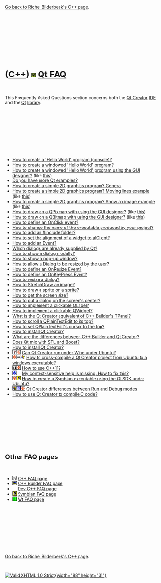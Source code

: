 

[Go back to Richel Bilderbeek's C++ page](Cpp.htm).

 

 

 

 

 

([C++](Cpp.htm)) ![Qt](PicQt.png) [Qt FAQ](CppQtFaq.htm)
========================================================

 

This Frequently Asked Questions section concerns both the [Qt
Creator](CppQtCreator.htm) [IDE](CppIde.htm) and the [Qt](CppQt.htm)
[library](CppLibrary.htm).

 

 

 

 

 

-   [How to create a 'Hello World' program
    (console)?](CppQtHelloWorldConsole.htm)
-   [How to create a windowed 'Hello World'
    program?](CppQtHelloWorldWindowed.htm)
-   [How to create a windowed 'Hello World' program using the GUI
    designer?](CppQtHelloWorldWindowedGui.htm) (like
    [this](CppQtHelloWorldWindowedGui9.png))
-   [Do you have more Qt examples?](CppQtExample.htm)
-   [How to create a simple 2D graphics program?
    General](CppQt2dGraphics.htm)
-   [How to create a simple 2D graphics program? Moving lines
    example](CppQtMovingLine.htm) (like [this](CppQtMovingLine.png))
-   [How to create a simple 2D graphics program? Show an image
    example](CppQtPixmap.htm) (like [this](CppQtPixmap.png))
-   [How to draw on a QPixmap with using the GUI
    designer?](CppQtPixmapDrawGui.htm) (like
    [this](CppQtPixmapDrawGui.png))
-   [How to draw on a QBitmap with using the GUI
    designer?](CppQtBitmapDrawGui.htm) (like
    [this](CppQtBitmapDrawGui.png))
-   [How to define an OnClick event?](CppQtHelloWorldGui.htm)
-   [How to change the name of the executable produced by your
    project?](CppQtExeName.htm)
-   [How to add an \#include folder?](CppQtAddInclude.htm)
-   [How to set the alignment of a widget to
    alClient?](CppQtAlClient.htm)
-   [How to add an Event?](CppQtAddEvent.htm)
-   [Which dialogs are already supplied by Qt?](CppQtDialog.htm)
-   [How to show a dialog modally?](CppQtShowModal.htm)
-   [How to show a pop-up window?](CppQtShowModal.htm)
-   [How to allow a Dialog to be resized by the
    user?](CppQtAllowResize.htm)
-   [How to define an OnResize Event?](CppQtExample10.htm)
-   [How to define an OnKeyPress Event?](CppQtOnKeyPress.htm)
-   [How to resize a dialog?](CppQtResizeDialog.htm)
-   [How to StretchDraw an image?](CppQtStretchDraw.htm)
-   [How to draw a sprite on a sprite?](CppQtSpriteOnSprite.htm)
-   [How to get the screen size?](CppQtGetScreenSize.htm)
-   [How to put a dialog on the screen's
    center?](CppQtDialogOnScreenCenter.htm)
-   [How to implement a clickable QLabel?](CppQtClickableLabel.htm)
-   [How to implement a clickable QWidget?](CppQtClickableQWidget.htm)
-   [What is the Qt Creator equivalent of C++ Builder's
    TPanel?](CppQtTPanel.htm)
-   [How to scroll a QPlainTextEdit to its
    top?](CppQPlainTextEditMoveCursorToStart.htm)
-   [How to set QPlainTextEdit's cursor to the
    top?](CppQPlainTextEditMoveCursorToStart.htm)
-   [How to install Qt Creator?](CppQtCreatorInstall.htm)
-   [What are the differences between C++ Builder and Qt
    Creator?](CppCompareCppBuilderAndQtCreator.htm)
-   [Does Qt mix with STL and Boost?](CppQtMixWithStl.htm)
-   [How to install Qt Creator?](CppQtCreatorInstall.htm)
-   ![Wine](PicWine.png)![Ubuntu](PicUbuntu.png) [Can Qt Creator run
    under Wine under Ubuntu?](CppQtCreatorWineUbuntu.htm)
-   ![Ubuntu](PicUbuntu.png)![to](PicTo.png)![Windows](PicWindows.png)
    [How to cross-compile a Qt Creator project from Ubuntu to a windows
    executable?](CppQtCrosscompileToWindows.htm)
-   ![C++11](PicCpp11.png)![Ubuntu](PicUbuntu.png) [How to use
    C++11?](CppQtCpp11.htm)
-   ![Kubuntu](PicKubuntu.png)![ ](PicSpacer.png) [My context-sensitive
    help is missing. How to fix
    this?](CppQtCreatorContextSensitiveHelpMissing.htm)
-   ![Ubuntu](PicUbuntu.png)![Symbian](PicSymbian.png) [How to create a
    Symbian executable using the Qt SDK under
    Ubuntu?](CppCreateSymbianExecutableQtSdkUbuntu.htm)
-   ![Windows](PicWindows.png)![VirtualBox](PicVirtualBox.png)![Ubuntu](PicUbuntu.png)
    [Qt Creator differences between Run and Debug
    modes](CppQtCreatorDifferences.htm)
-   [How to use Qt Creator to compile C code?](CppCompilerC.htm)

 

 

 

 

 

Other FAQ pages
---------------

 

-   ![C++98](PicCpp98.png) [C++ FAQ page](CppFaq.htm)
-   ![C++ Builder](PicCppBuilder.png) [C++ Builder FAQ
    page](CppBuilderFaq.htm)
-   ![ ](PicSpacer.png) [Dev C++ FAQ page](CppDevCppFaq.htm)
-   ![Symbian](PicSymbian.png) [Symbian FAQ page](CppSymbianFaq.htm)
-   ![Wt](PicWt.png) [Wt FAQ page](CppWtFaq.htm)

 

 

 

 

 

[Go back to Richel Bilderbeek's C++ page](Cpp.htm).



 

[![Valid XHTML 1.0 Strict](valid-xhtml10.png){width="88"
height="31"}](http://validator.w3.org/check?uri=referer)
